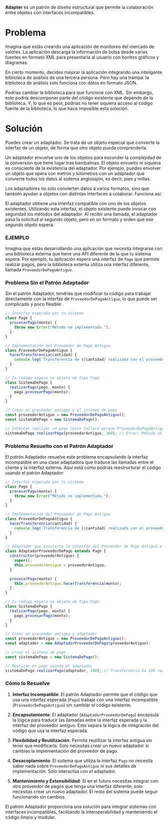 **Adapter** es un patrón de diseño estructural que permite la colaboración entre objetos con interfaces incompatibles.

# Problema
Imagina que estás creando una aplicación de monitoreo del mercado de valores. La aplicación descarga la información de bolsa desde varias fuentes en formato XML para presentarla al usuario con bonitos gráficos y diagramas.

En cierto momento, decides mejorar la aplicación integrando una inteligente biblioteca de análisis de una tercera persona. Pero hay una trampa: la biblioteca de análisis solo funciona con datos en formato JSON.

Podrías cambiar la biblioteca para que funcione con XML. Sin embargo, esto podría descomponer parte del código existente que depende de la biblioteca. Y, lo que es peor, podrías no tener siquiera acceso al código fuente de la biblioteca, lo que hace imposible esta solución.

# Solución
Puedes crear un adaptador. Se trata de un objeto especial que convierte la interfaz de un objeto, de forma que otro objeto pueda comprenderla.

Un adaptador envuelve uno de los objetos para esconder la complejidad de la conversión que tiene lugar tras bambalinas. El objeto envuelto ni siquiera es consciente de la existencia del adaptador. Por ejemplo, puedes envolver un objeto que opera con metros y kilómetros con un adaptador que convierte todos los datos al sistema anglosajón, es decir, pies y millas.

Los adaptadores no solo convierten datos a varios formatos, sino que también ayudan a objetos con distintas interfaces a colaborar. Funciona así:

El adaptador obtiene una interfaz compatible con uno de los objetos existentes.
Utilizando esta interfaz, el objeto existente puede invocar con seguridad los métodos del adaptador.
Al recibir una llamada, el adaptador pasa la solicitud al segundo objeto, pero en un formato y orden que ese segundo objeto espera.



### EJEMPLO

Imagina que estás desarrollando una aplicación que necesita integrarse con una biblioteca externa que tiene una API diferente de la que tu sistema espera. Por ejemplo, tu aplicación espera una interfaz de `Pago` que permite realizar pagos, pero la biblioteca externa utiliza una interfaz diferente, llamada `ProveedorDePagoAntiguo`.

### Problema Sin el Patrón Adaptador

Sin el patrón Adaptador, tendrías que modificar tu código para trabajar directamente con la interfaz de `ProveedorDePagoAntiguo`, lo que puede ser complicado y poco flexible:

```javascript
// Interfaz esperada por tu sistema
class Pago {
  procesarPago(monto) {
    throw new Error("Método no implementado.");
  }
}

// Implementación del Proveedor de Pago Antiguo
class ProveedorDePagoAntiguo {
  hacerTransferencia(cantidad) {
    console.log(`Transferencia de ${cantidad} realizada con el proveedor antiguo.`);
  }
}

// Tu código espera un objeto de tipo Pago
class SistemaDePago {
  realizarPago(pago, monto) {
    pago.procesarPago(monto);
  }
}

// Crear un proveedor antiguo y el sistema de pago
const proveedorAntiguo = new ProveedorDePagoAntiguo();
const sistemaDePago = new SistemaDePago();

// Intentar realizar un pago (esto fallará porque ProveedorDePagoAntiguo no implementa Pago)
sistemaDePago.realizarPago(proveedorAntiguo, 100); // Error: Método no implementado.
```

### Problema Resuelto con el Patrón Adaptador

El patrón Adaptador resuelve este problema encapsulando la interfaz incompatible en una clase adaptadora que traduce las llamadas entre el cliente y la interfaz externa. Aquí está cómo podrías reestructurar el código usando el patrón Adaptador:

```javascript
// Interfaz esperada por tu sistema
class Pago {
  procesarPago(monto) {
    throw new Error("Método no implementado.");
  }
}

// Implementación del Proveedor de Pago Antiguo
class ProveedorDePagoAntiguo {
  hacerTransferencia(cantidad) {
    console.log(`Transferencia de ${cantidad} realizada con el proveedor antiguo.`);
  }
}

// Adaptador que convierte la interfaz del Proveedor de Pago Antiguo a la interfaz de Pago
class AdaptadorProveedorDePago extends Pago {
  constructor(proveedorAntiguo) {
    super();
    this.proveedorAntiguo = proveedorAntiguo;
  }

  procesarPago(monto) {
    this.proveedorAntiguo.hacerTransferencia(monto);
  }
}

// Tu código espera un objeto de tipo Pago
class SistemaDePago {
  realizarPago(pago, monto) {
    pago.procesarPago(monto);
  }
}

// Crear un proveedor antiguo y adaptador
const proveedorAntiguo = new ProveedorDePagoAntiguo();
const adaptador = new AdaptadorProveedorDePago(proveedorAntiguo);

// Crear el sistema de pago
const sistemaDePago = new SistemaDePago();

// Realizar un pago usando el adaptador
sistemaDePago.realizarPago(adaptador, 100); // Transferencia de 100 realizada con el proveedor antiguo.
```

### Cómo lo Resuelve

1. **Interfaz Incompatible**: El patrón Adaptador permite que el código que usa una interfaz esperada (`Pago`) trabaje con una interfaz incompatible (`ProveedorDePagoAntiguo`) sin cambiar el código existente.

2. **Encapsulamiento**: El adaptador (`AdaptadorProveedorDePago`) encapsula la lógica para traducir las llamadas entre la interfaz esperada y la interfaz del proveedor antiguo. Esto separa la lógica de integración del código que usa la interfaz esperada.

3. **Flexibilidad y Reutilización**: Permite reutilizar la interfaz antigua sin tener que modificarla. Solo necesitas crear un nuevo adaptador si cambias la implementación del proveedor de pago.

4. **Desacoplamiento**: El sistema que utiliza la interfaz `Pago` no necesita saber nada sobre `ProveedorDePagoAntiguo` ni sus detalles de implementación. Solo interactúa con el adaptador.

5. **Mantenimiento y Extensibilidad**: Si en el futuro necesitas integrar con otro proveedor de pagos que tenga una interfaz diferente, solo necesitas crear un nuevo adaptador. El resto del sistema puede seguir funcionando sin cambios.

El patrón Adaptador proporciona una solución para integrar sistemas con interfaces incompatibles, facilitando la interoperabilidad y manteniendo el código limpio y modular.